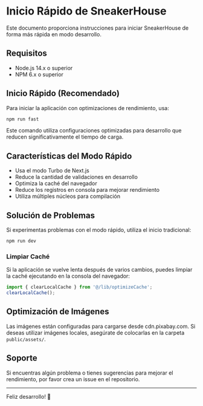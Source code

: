 # Inicio Rápido de SneakerHouse

Este documento proporciona instrucciones para iniciar SneakerHouse de forma más rápida en modo desarrollo.

## Requisitos

- Node.js 14.x o superior
- NPM 6.x o superior

## Inicio Rápido (Recomendado)

Para iniciar la aplicación con optimizaciones de rendimiento, usa:

```bash
npm run fast
```

Este comando utiliza configuraciones optimizadas para desarrollo que reducen significativamente el tiempo de carga.

## Características del Modo Rápido

- Usa el modo Turbo de Next.js
- Reduce la cantidad de validaciones en desarrollo
- Optimiza la caché del navegador
- Reduce los registros en consola para mejorar rendimiento
- Utiliza múltiples núcleos para compilación

## Solución de Problemas

Si experimentas problemas con el modo rápido, utiliza el inicio tradicional:

```bash
npm run dev
```

### Limpiar Caché

Si la aplicación se vuelve lenta después de varios cambios, puedes limpiar la caché ejecutando en la consola del navegador:

```javascript
import { clearLocalCache } from '@/lib/optimizeCache';
clearLocalCache();
```

## Optimización de Imágenes

Las imágenes están configuradas para cargarse desde cdn.pixabay.com. Si deseas utilizar imágenes locales, asegúrate de colocarlas en la carpeta `public/assets/`.

## Soporte

Si encuentras algún problema o tienes sugerencias para mejorar el rendimiento, por favor crea un issue en el repositorio.

---

Feliz desarrollo! 🚀 